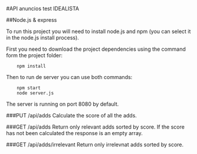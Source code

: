 #API anuncios test IDEALISTA

##Node.js & express

To run this project you will need to install node.js and npm (you can select it in the node.js install process).<br> 

First you need to download the project dependencies using the command form the project folder:
````
	npm install
````
Then to run de server you can use both commands:
````
	npm start
	node server.js
````
The server is running on port 8080 by default.

###PUT /api/adds
Calculate the score of all the adds.

###GET /api/adds
Return only relevant adds sorted by score. 
If the score has not been calculated the response is an empty array.

###GET /api/adds/irrelevant
Return only irrelevnat adds sorted by score.